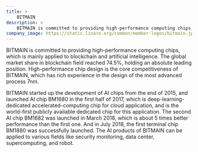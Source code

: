 ```yaml
---
title: >
    BITMAIN
description: >
    BITMAIN is committed to providing high-performance computing chips, which is mainly applied to blockchain and artificial intelligence. The global market share in blockchain field reached 74.5%, holding an absolute leading position.
company_image: https://static.linaro.org/common/member-logos/bitmain.jpg
---
```

BITMAIN is committed to providing high-performance computing chips, which is mainly applied to blockchain and artificial intelligence. The global market share in blockchain field reached 74.5%, holding an absolute leading position. High-performance chip design is the core competitiveness of BITMAIN, which has rich experience in the design of the most advanced process 7nm.

BITMAIN started up the development of AI chips from the end of 2015, and launched AI chip BM1680 in the first half of 2017, which is deep-learning-dedicated accelerated-computing chip for cloud application, and is the world-first publicly available dedicated chip for this application. The second AI chip BM1682 was launched in March 2018, which is about 5 times better performance than the first one. And in July 2018, the first terminal chip BM1880 was successfully launched. The AI products of BITMAIN can be applied to various fields like security monitoring, data center, supercomputing, and robot.
